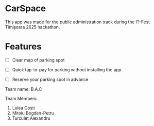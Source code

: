 # CarSpace

This app was made for the public administration track during the IT-Fest Timișoara 2025 hackathon.

# Features

- [ ] Clear map of parking spot
- [ ] Quick tap-to-pay for parking without installing the app
- [ ] Reserve your parking spot in advance



Team name: B.A.C

Team Members:
1. Lulea Costi
2. Mitoiu Bogdan-Petru
3. Turculeț Alexandru
